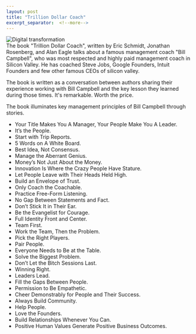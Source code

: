```yaml
---
layout: post
title: "Trillion Dollar Coach"
excerpt_separator:  <!--more-->
---
```


<img src="/blog/images/trillon.jpg" alt="Digital transformation">
<br>
<div>
The book "Trillion Dollar Coach", written by Eric Schmidt, Jonathan Rosenberg, and Alan Eagle talks about a  famous management coach
"Bill Campbell", who was most respected and highly paid management coach in Silicon Valley. He has coached Steve Jobs, Google Founders, Intuit Founders and few other famous CEOs of silicon valley.<br> 

The book is written as a conversation between authors sharing their experience working with Bill Campbell and the key lesson they learned during those times. It's remarkable. Worth the price. <br>

The book illuminates key management principles of Bill Campbell through stories.<br>

<ul>
<li>
Your Title Makes You A Manager, Your People Make You A Leader.</li>
<li>It’s the People.</li>
<li>Start with Trip Reports.</li>
<li>5 Words on A White Board.</li>
<li>Best Idea, Not Consensus.</li>
<li>Manage the Aberrant Genius.</li>
<li>Money’s Not Just About the Money.</li>
<li>Innovation Is Where the Crazy People Have Stature.</li>
<li>Let People Leave with Their Heads Held High.</li>
<li>Build an Envelope of Trust.</li>
<li>Only Coach the Coachable.</li>
<li>Practice Free-Form Listening.</li>
<li>No Gap Between Statements and Fact.</li>
<li>Don’t Stick It in Their Ear.</li>
<li>Be the Evangelist for Courage.</li>
<li>Full Identity Front and Center.</li>
<li>Team First.</li>
<li>Work the Team, Then the Problem.</li>
<li>Pick the Right Players.</li>
<li>Pair People.</li>
<li>Everyone Needs to Be at the Table.</li>
<li>Solve the Biggest Problem.</li>
<li>Don’t Let the Bitch Sessions Last.</li>
<li>Winning Right.</li>
<li>Leaders Lead.</li>
<li>Fill the Gaps Between People.</li>
<li>Permission to Be Empathetic.</li>
<li>Cheer Demonstrably for People and Their Success.</li>
<li>Always Build Community.</li>
<li>Help People.</li>
<li>Love the Founders.</li>
<li>Build Relationships Whenever You Can.</li>
<li>Positive Human Values Generate Positive Business Outcomes.</li>
</li>
</ul>
</div>

<script type="text/javascript" src="https://platform-api.sharethis.com/js/sharethis.js#property=5eaba5f77525e90012616b98&product=inline-share-buttons" async="async"></script>

<div class="sharethis-inline-share-buttons"></div>